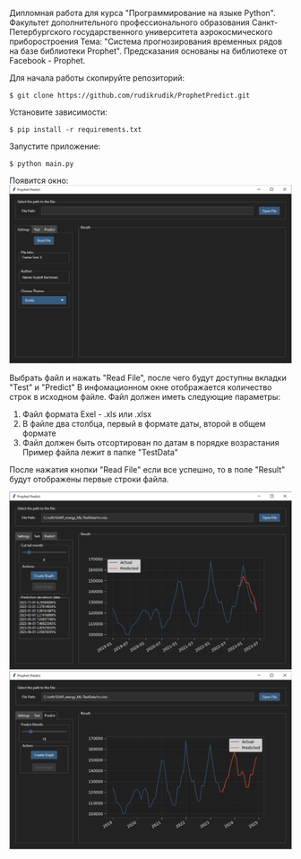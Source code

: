 Дипломная работа для курса "Программирование на языке Python". 
Факультет дополнительного профессионального образования 
Санкт-Петербургского государственного университета аэрокосмического приборостроения
Тема: "Система прогнозирования временных рядов на базе библиотеки Prophet".
Предсказания основаны на библиотеке от Facebook - Prophet.

Для начала работы скопируйте репозиторий:
```
$ git clone https://github.com/rudikrudik/ProphetPredict.git
```
Установите зависимости:
```
$ pip install -r requirements.txt
```
Запустите приложение:
```
$ python main.py
```
Появится окно:
![Иллюстрация к проекту](https://github.com/rudikrudik/ProphetPredict/blob/master/image/read.jpg)

Выбрать файл и нажать "Read File", после чего будут доступны вкладки "Test" и "Predict"
В инфомационном окне отображается количество строк в исходном файле.
Файл должен иметь следующие параметры:
  1. Файл формата Exel - .xls или .xlsx
  2. В файле два столбца, первый в формате даты, второй в общем формате
  3. Файл должен быть отсортирован по датам в порядке возрастания
Пример файла лежит в папке "TestData"

После нажатия кнопки "Read File" если все успешно, то в поле "Result" будут отображены первые строки файла.



![Иллюстрация к проекту](https://github.com/rudikrudik/ProphetPredict/blob/master/image/test.jpg)
![Иллюстрация к проекту](https://github.com/rudikrudik/ProphetPredict/blob/master/image/predict.jpg)

